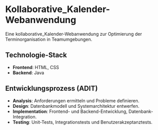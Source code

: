 # Kollaborative_Kalender-Webanwendung

Eine kollaborative_Kalender-Webanwendung zur Optimierung der Terminorganisation in Teamumgebungen.

## Technologie-Stack

- **Frontend**: HTML, CSS
- **Backend**: Java

## Entwicklungsprozess (ADIT)

- **Analysis**: Anforderungen ermitteln und Probleme definieren.
- **Design**: Datenbankmodell und Systemarchitektur entwerfen.
- **Implementation**: Frontend- und Backend-Entwicklung, Datenbank-Integration.
- **Testing**: Unit-Tests, Integrationstests und Benutzerakzeptanztests.
